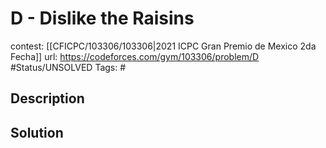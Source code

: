 # D - Dislike the Raisins

contest: [[CFICPC/103306/103306|2021 ICPC Gran Premio de Mexico 2da Fecha]]
url: https://codeforces.com/gym/103306/problem/D
#Status/UNSOLVED
Tags: #

## Description

## Solution

